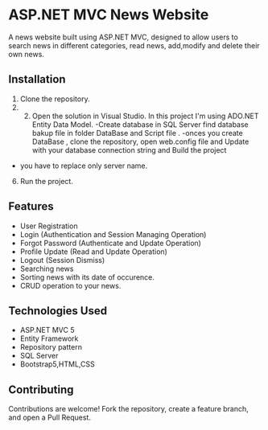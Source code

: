 # ASP.NET MVC News Website

A news website built using ASP.NET MVC, designed to allow users to search news in different categories, read news, add,modify and delete their own news.

## Installation
1. Clone the repository.
2. 2. Open the solution in Visual Studio.
In this project I'm using ADO.NET Entity Data Model.
-Create database in SQL Server find database bakup file in folder DataBase and Script file .
-onces you create DataBase , clone the repository, open web.config file and Update with your database connection string and Build the project 
- you have to replace only server name.

6. Run the project.

## Features
- User Registration 
- Login (Authentication and Session Managing Operation)
- Forgot Password (Authenticate and Update Operation)
- Profile Update (Read and Update Operation)
- Logout (Session Dismiss)
- Searching news
- Sorting news with its date of occurence.
- CRUD operation to your news.

## Technologies Used
- ASP.NET MVC 5
- Entity Framework
- Repository pattern
- SQL Server
- Bootstrap5,HTML,CSS

## Contributing
Contributions are welcome! Fork the repository, create a feature branch, and open a Pull Request.
